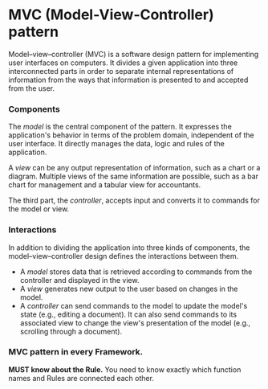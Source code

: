 # MVC (Model-View-Controller) pattern

Model–view–controller (MVC) is a software design pattern for implementing user interfaces on computers. It divides a given application into three interconnected parts in order to separate internal representations of information from the ways that information is presented to and accepted from the user.

### Components

The *model* is the central component of the pattern. It expresses the application's behavior in terms of the problem domain, independent of the user interface. It directly manages the data, logic and rules of the application.  

A *view* can be any output representation of information, such as a chart or a diagram. Multiple views of the same information are possible, such as a bar chart for management and a tabular view for accountants.  

The third part, the *controller*, accepts input and converts it to commands for the model or view.

### Interactions

In addition to dividing the application into three kinds of components, the model–view–controller design defines the interactions between them.  
 - A *model* stores data that is retrieved according to commands from the controller and displayed in the view.
 - A *view* generates new output to the user based on changes in the model.
 - A *controller* can send commands to the model to update the model's state (e.g., editing a document). It can also send commands to its associated view to change the view's presentation of the model (e.g., scrolling through a document).

### MVC pattern in every Framework.

**MUST know about the Rule.** You need to know exactly which function names and Rules are connected each other.
